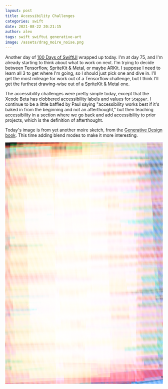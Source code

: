 ```yaml
---
layout: post
title: Accessibility Challenges
categories: swift
date: 2021-08-22 20:21:15
author: alex
tags: swift swiftui generative-art
image: /assets/drag_moire_noise.png
---
```


Another day of [100 Days of SwiftUI](https://www.hackingwithswift.com/100/swiftui) wrapped up today. I'm at day 75, and I'm already starting to think about what to work on next. I'm trying to decide between Tensorflow, SpriteKit & Metal, or maybe ARKit. I suppose I need to learn all 3 to get where I'm going, so I should just pick one and dive in. I'll get the most mileage for work out of a Tensorflow challenge, but I think I'll get the furthest drawing-wise out of a SpriteKit & Metal one.

The accessibility challenges were pretty simple today, except that the Xcode Beta has clobbered accessibility labels and values for `Stepper`. I continue to be a little baffled by Paul saying "accessibility works best if it's baked in from the beginning and not an afterthought," but then teaching accessibility in a section where we go back and add accessibility to prior projects, which is the definition of afterthought.

Today's image is from yet another moire sketch, from the [Generative Design book](http://www.generative-gestaltung.de/2/). This time adding blend modes to make it more interesting.

![Noisy Drag Moire](/assets/drag_moire_noise.png)
